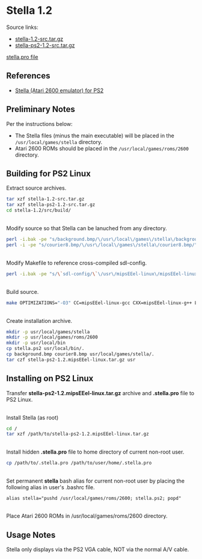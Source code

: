 # Stella 1.2

Source links:
* [stella-1.2-src.tar.gz](http://ps2linux.no-ip.info/playstation2-linux.com/download/stella-ps2/stella-1.2-src.tar.gz)
* [stella-ps2-1.2-src.tar.gz](http://ps2linux.no-ip.info/playstation2-linux.com/download/stella-ps2/stella-ps2-1.2-src.tar.gz)

[stella.pro file](http://ps2linux.no-ip.info/playstation2-linux.com/download/stella-ps2/.stella.pro)

## References

* [Stella (Atari 2600 emulator) for PS2](http://ps2linux.no-ip.info/playstation2-linux.com/projects/stella-ps2.html)

## Preliminary Notes

Per the instructions below:
* The Stella files (minus the main executable) will be placed in the ```/usr/local/games/stella``` directory.
* Atari 2600 ROMs should be placed in the ```/usr/local/games/roms/2600``` directory.

## Building for PS2 Linux

Extract source archives.
```bash
tar xzf stella-1.2-src.tar.gz
tar xzf stella-ps2-1.2-src.tar.gz
cd stella-1.2/src/build/
```

&nbsp;  
Modify source so that Stella can be lanuched from any directory.
```bash
perl -i.bak -pe "s/background.bmp/\/usr\/local\/games\/stella\/background.bmp/" ../../src/ui/ps2/mainPS2.cxx
perl -i -pe "s/courier8.bmp/\/usr\/local\/games\/stella\/courier8.bmp/" ../../src/ui/ps2/mainPS2.cxx
```

&nbsp;  
Modify Makefile to reference cross-compiled sdl-config.
```bash
perl -i.bak -pe "s/\`sdl-config/\`\/usr\/mipsEEel-linux\/mipsEEel-linux\/usr\/bin\/sdl-config/" makefile
```

&nbsp;  
Build source.
```bash
make OPTIMIZATIONS="-O3" CC=mipsEEel-linux-gcc CXX=mipsEEel-linux-g++ LD=mipsEEel-linux-g++
```

&nbsp;  
Create installation archive.
```bash
mkdir -p usr/local/games/stella
mkdir -p usr/local/games/roms/2600
mkdir -p usr/local/bin
cp stella.ps2 usr/local/bin/.
cp background.bmp courier8.bmp usr/local/games/stella/.
tar czf stella-ps2-1.2.mipsEEel-linux.tar.gz usr
```

## Installing on PS2 Linux

Transfer **stella-ps2-1.2.mipsEEel-linux.tar.gz** archive and **.stella.pro** file to PS2 Linux.

&nbsp;  
Install Stella (as root)
```bash
cd /
tar xzf /path/to/stella-ps2-1.2.mipsEEel-linux.tar.gz
```

&nbsp;  
Install hidden **.stella.pro** file to home directory of current non-root user.
```bash
cp /path/to/.stella.pro /path/to/user/home/.stella.pro
```

&nbsp;  
Set permanent **stella** bash alias for current non-root user by placing the following alias in user's .bashrc file.
```
alias stella="pushd /usr/local/games/roms/2600; stella.ps2; popd"
```

&nbsp;  
Place Atari 2600 ROMs in /usr/local/games/roms/2600 directory.

## Usage Notes

Stella only displays via the PS2 VGA cable, NOT via the normal A/V cable.

